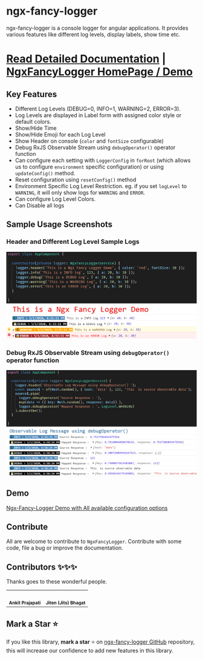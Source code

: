# ngx-fancy-logger

ngx-fancy-logger is a console logger for angular applications. It provides various features like different log levels, display labels, show time etc. 

# [Read Detailed Documentation](./projects/ngx-fancy-logger/README.md) | [NgxFancyLogger HomePage / Demo](https://ngx-fancy-logger.netlify.app/) 

## Key Features

- Different Log Levels (DEBUG=0, INFO=1, WARNING=2, ERROR=3).
- Log Levels are displayed in Label form with assigned color style or default colors.
- Show/Hide Time
- Show/Hide Emoji for each Log Level
- Show Header on console (`color` and `fontSize` configurable)
- Debug RxJS Observable Stream using `debugOperator()` operator function  
- Can configure each setting with `LoggerConfig` in `forRoot` (which allows us to configure `environment` specific configuration) or using `updateConfig()` method.
- Reset configuration using `resetConfig()` method
- Environment Specific Log Level Restriction.
    eg. if you set `logLevel` to `WARNING`, it will only show logs for `WARNING` and `ERROR`. 
- Can configure Log Level Colors.
- Can Disable all logs

## Sample Usage Screenshots

### Header and Different Log Level Sample Logs

![Header and Different Log Levels Sample Logs](./sample-images/logLevels_header.png "Header and Different Log Levels Sample Logs")

### Debug RxJS Observable Stream using `debugOperator()` operator function 
![Debug RxJS Observable Stream using debugOperator() operator function ](./sample-images/debugOperator.png "Debug RxJS Observable Stream using debugOperator() operator function")


## Demo 
[Ngx-Fancy-Logger Demo with All available configuration options](https://ngx-fancy-logger.netlify.app/#/demo)

## Contribute
All are welcome to contribute to `NgxFancyLogger`. Contribute with some code, file a bug or improve the documentation.

## Contributors ✨✨✨

Thanks goes to these wonderful people.

<!-- ALL-CONTRIBUTORS-LIST:START - Do not remove or modify this section -->
<!-- prettier-ignore-start -->
<!-- markdownlint-disable -->
<table>
  <tr>
    <td align="center">
    <img src="https://avatars2.githubusercontent.com/u/34959339?v=4" width="100px;" alt=""/>
    <br />
    <sub><b>Ankit Prajapati</b></sub>
    </td>
    <td align="center">
    <img src="https://avatars2.githubusercontent.com/u/31973?v=4" width="100px;" alt=""/>
    <br />
    <sub><b>Jiten (Jits) Bhagat</b></sub>
    </td>
  </tr>
</table>

<!-- markdownlint-enable -->
<!-- prettier-ignore-end -->
<!-- ALL-CONTRIBUTORS-LIST:END -->

## Mark a Star ⭐
If you like this library, **mark a star** ⭐ on [ngx-fancy-logger GitHub](https://github.com/ngdevelop-tech/ngx-fancy-logger) repository, this will increase our confidence to add new features in this library.